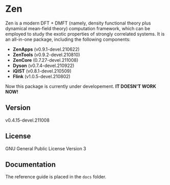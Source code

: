 # Zen

Zen is a modern DFT + DMFT (namely, density functional theory plus dynamical mean-field theory) computation framework, which can be employed to study the exotic properties of strongly correlated systems. It is an all-in-one package, including the following components:

* **ZenApps** (v0.9.1-devel.210622)
* **ZenTools** (v0.9.2-devel.210810)
* **ZenCore** (0.7.27-devel.211008)
* **Dyson** (v0.7.4-devel.210922)
* **iQIST** (v0.8.1-devel.210509)
* **Flink** (v1.0.5-devel.210802)

Now this package is currently under developement. **IT DOESN'T WORK NOW!**

## Version

v0.4.15-devel.211008

## License

GNU General Public License Version 3

## Documentation

The reference guide is placed in the `docs` folder.
